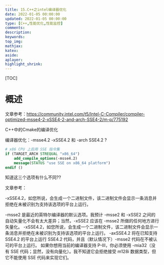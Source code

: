 ```yaml
---
title: 15.C++之intel编译器优化
date: 2022-01-05 00:00:00
updated: 2022-01-05 00:00:00
type: [C++,性能优化,性能监控]
comments: 
description: 
keywords: 
top_img:
mathjax:
katex:
aside:
aplayer:
highlight_shrink:
---
```


[TOC]

# 概述

文章参考：https://community.intel.com/t5/Intel-C-Compiler/compiler-optimized-msse4-2-xSSE4-2-and-arch-SSE4-2/m-p/775192

C++中的Cmake的编译优化

编译器优化：-msse4.2 -xSSE4.2 和 -arch SSE4.2 ?

```cmake
# x86 CPU 上启用 SSE 指令集
if (TARGET_ARCH STREQUAL "x86_64")
    add_compile_options(-msse4.2)
    message(STATUS "use SSE on x86_64 platform")
endif ()
```

知道这三个选项有什么不同??



文章参考：



-xSSE4.2，如您所说，会生成一个二进制文件，该二进制文件会显示一条消息并拒绝在未被识别为支持该选项的平台上运行。

-msse2 是最近的英特尔编译器的默认选项。我预计 -msse2 和 -xSSE2 之间的自动矢量化不会有太大差异；当然，-xSSE2 应该在 -msse2 所做的任何地方进行矢量化。
-xSSE4.2，如您所说，会生成一个二进制文件，该二进制文件会显示一条消息并拒绝在未被识别为支持该选项的平台上运行。
-axSSE4.2 将在已知支持 SSE4.2 的平台上运行 SSE4.2 代码，并且（默认情况下）-msse2 代码在不被认可的平台上运行。
如果你想用当前的编译器支持 P-III，你必须使用 -mia32（没有 SSE 代码；显然，没有向量化）。我不知道它会拒绝接受 m128i 数据类型，但它不能使用 SSE 代码来实现它们。